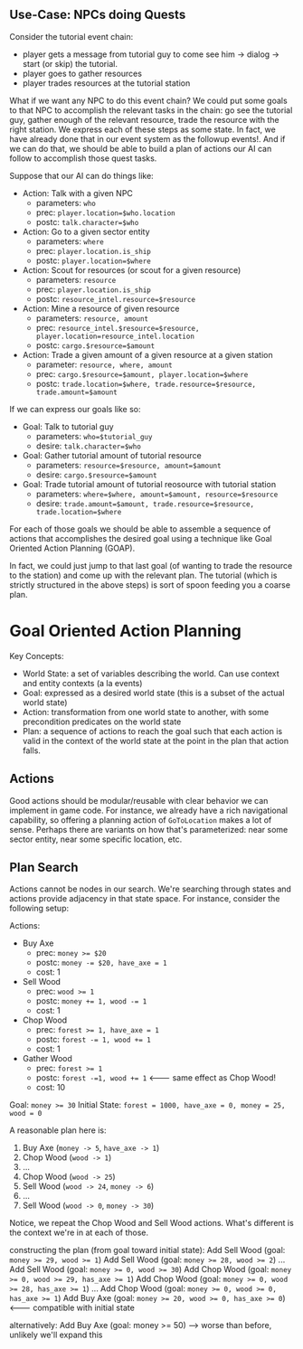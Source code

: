 ## Use-Case: NPCs doing Quests

Consider the tutorial event chain:

 * player gets a message from tutorial guy to come see him -> dialog -> start
   (or skip) the tutorial.
 * player goes to gather resources
 * player trades resources at the tutorial station

What if we want any NPC to do this event chain? We could put some goals to that
NPC to accomplish the relevant tasks in the chain: go see the tutorial guy,
gather enough of the relevant resource, trade the resource with the right
station. We express each of these steps as some state. In fact, we have already
done that in our event system as the followup events!. And if we can do that,
we should be able to build a plan of actions our AI can follow to accomplish
those quest tasks.

Suppose that our AI can do things like:

* Action: Talk with a given NPC
  * parameters: `who`
  * prec: `player.location=$who.location`
  * postc: `talk.character=$who`
* Action: Go to a given sector entity
  * parameters: `where`
  * prec: `player.location.is_ship`
  * postc: `player.location=$where`
* Action: Scout for resources (or scout for a given resource)
  * parameters: `resource`
  * prec: `player.location.is_ship`
  * postc: `resource_intel.resource=$resource`
* Action: Mine a resource of given resource
  * parameters: `resource, amount`
  * prec: `resource_intel.$resource=$resource, player.location=resource_intel.location`
  * postc: `cargo.$resource=$amount`
* Action: Trade a given amount of a given resource at a given station
  * parameter: `resource, where, amount`
  * prec: `cargo.$resource=$amount, player.location=$where`
  * postc: `trade.location=$where, trade.resource=$resource, trade.amount=$amount`

If we can express our goals like so:

* Goal: Talk to tutorial guy
  * parameters: `who=$tutorial_guy`
  * desire: `talk.character=$who`
* Goal: Gather tutorial amount of tutorial resource
  * parameters: `resource=$resource, amount=$amount`
  * desire: `cargo.$resource=$amount`
* Goal: Trade tutorial amount of tutorial reosource with tutorial station
  * parameters: `where=$where, amount=$amount, resource=$resource`
  * desire: `trade.amount=$amount, trade.resource=$resource, trade.location=$where`

For each of those goals we should be able to assemble a sequence of actions
that accomplishes the desired goal using a technique like Goal Oriented Action
Planning (GOAP).

In fact, we could just jump to that last goal (of wanting to trade the resource
to the station) and come up with the relevant plan. The tutorial (which is
strictly structured in the above steps) is sort of spoon feeding you a coarse
plan.

# Goal Oriented Action Planning

Key Concepts:

 * World State: a set of variables describing the world. Can use context and
   entity contexts (a la events)
 * Goal: expressed as a desired world state (this is a subset of the actual
   world state)
 * Action: transformation from one world state to another, with some
   precondition predicates on the world state
 * Plan: a sequence of actions to reach the goal such that each action is valid
   in the context of the world state at the point in the plan that action
   falls.

## Actions

Good actions should be modular/reusable with clear behavior we can implement in
game code. For instance, we already have a rich navigational capability, so
offering a planning action of `GoToLocation` makes a lot of sense. Perhaps
there are variants on how that's parameterized: near some sector entity, near
some specific location, etc.

## Plan Search

Actions cannot be nodes in our search. We're searching through states and
actions provide adjacency in that state space. For instance, consider the
following setup:

Actions:

* Buy Axe
  * prec: `money >= $20`
  * postc: `money -= $20, have_axe = 1`
  * cost: 1
* Sell Wood
  * prec: `wood >= 1`
  * postc: `money += 1, wood -= 1`
  * cost: 1
* Chop Wood
  * prec: `forest >= 1, have_axe = 1`
  * postc: `forest -= 1, wood += 1`
  * cost: 1
* Gather Wood
  * prec: `forest >= 1`
  * postc: `forest -=1, wood += 1` <--- same effect as Chop Wood!
  * cost: 10

Goal: `money >= 30`
Initial State: `forest = 1000, have_axe = 0, money = 25, wood = 0`

A reasonable plan here is:

 1. Buy Axe (`money -> 5`, `have_axe -> 1`)
 2. Chop Wood (`wood -> 1`)
 3. ...
 26. Chop Wood (`wood -> 25`)
 27. Sell Wood (`wood -> 24`, `money -> 6`)
 28. ...
 51. Sell Wood (`wood -> 0`, `money -> 30`)

Notice, we repeat the Chop Wood and Sell Wood actions. What's different is the
context we're in at each of those.

constructing the plan (from goal toward initial state):
Add Sell Wood (goal: `money >= 29, wood >= 1`)
Add Sell Wood (goal: `money >= 28, wood >= 2`)
...
Add Sell Wood (goal: `money >= 0, wood >= 30`)
Add Chop Wood (goal: `money >= 0, wood >= 29, has_axe >= 1`)
Add Chop Wood (goal: `money >= 0, wood >= 28, has_axe >= 1`)
...
Add Chop Wood (goal: `money >= 0, wood >= 0, has_axe >= 1`)
Add Buy Axe (goal: `money >= 20, wood >= 0, has_axe >= 0`) <--- compatible with initial state

alternatively:
Add Buy Axe (goal: money >= 50) --> worse than before, unlikely we'll expand this
